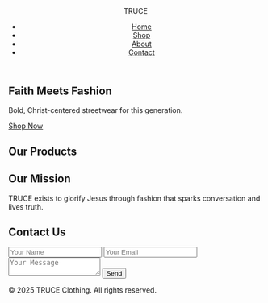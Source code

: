 <!DOCTYPE html><html lang="en">
<head>
  <meta charset="UTF-8" />
  <meta name="viewport" content="width=device-width, initial-scale=1.0" />
  <title>TRUCE | Christian Streetwear</title>
  <link rel="stylesheet" href="styles.css" />
  <script defer src="script.js"></script>
</head>
<body>
  <header>
    <nav class="navbar">
      <div class="logo">TRUCE</div>
      <ul class="nav-links">
        <li><a href="#home">Home</a></li>
        <li><a href="#shop">Shop</a></li>
        <li><a href="#about">About</a></li>
        <li><a href="#contact">Contact</a></li>
      </ul>
    </nav>
  </header>  <section id="home" class="hero">
    <h1>Faith Meets Fashion</h1>
    <p>Bold, Christ-centered streetwear for this generation.</p>
    <a href="#shop" class="btn">Shop Now</a>
  </section>  <section id="shop" class="shop">
    <h2>Our Products</h2>
    <div class="products">
      <!-- Product cards injected via JavaScript -->
    </div>
  </section>  <section id="about" class="about">
    <h2>Our Mission</h2>
    <p>TRUCE exists to glorify Jesus through fashion that sparks conversation and lives truth.</p>
  </section>  <section id="contact" class="contact">
    <h2>Contact Us</h2>
    <form>
      <input type="text" placeholder="Your Name" required />
      <input type="email" placeholder="Your Email" required />
      <textarea placeholder="Your Message"></textarea>
      <button type="submit">Send</button>
    </form>
  </section>  <footer>
    <p>&copy; 2025 TRUCE Clothing. All rights reserved.</p>
  </footer>
</body>
</html>
